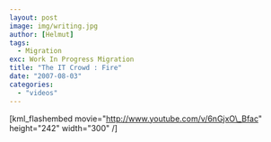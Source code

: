 ```yaml
---
layout: post
image: img/writing.jpg
author: [Helmut]
tags:
  - Migration
exc: Work In Progress Migration
title: "The IT Crowd : Fire"
date: "2007-08-03"
categories: 
  - "videos"
---
```


\[kml\_flashembed movie="http://www.youtube.com/v/6nGjxO\_Bfac" height="242" width="300" /\]
